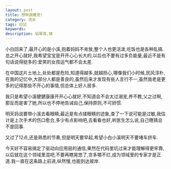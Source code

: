 ```yaml
---
layout: post
title: 想哄我睡觉!
category: 流水
tags: 日记
keywords: 
description: 铂翠湾,晴
---
```


小白回来了,最开心的是小溪,抱着妈妈不肯放,整个人也更活泼,吃饭也是各种乱搞.总之开心就好,我希望宝宝是开开心心长大的,以后也不要有过多负能量,最近不是有句话说得挺多的:爱笑的女孩运气都不会太差.

在中国这片土地上,处处都是危险,知道得越多,就越担心,哪像我们小时候,民风淳朴,在我的记忆中,大部分人都是善良的,虽然后来才发现有些人言行不一,虽然我老是更多的记得那些不开心的事情,但总体上好人居多.

我只是希望小溪健健康康开开心心就好,不知道会不会太过溺宠,养不教,父之过啊,那反而是害了她,所以也不停地告诫自己,保持原则,不可娇惯.

明天妈说要带小溪去看眼睛,最近是有点揉眼睛的迹象,查了一下说可能是过敏,我估计是上次手术的伤口愈合,多少有点影响吧,去看看也好,听医生怎么说,自己瞎猜总不是回事.

又过了12点,还是熟悉的节奏,但是明天要早起,希望小白小溪明天不要堵车挤车.

今天好不容易搞定了驱动向应用层的通信,果然在代码里坑过来才能理解得更牢靠,以后就在这个领域里混吧,不要再瞎晃悠了,贪多嚼不烂,成为领域里的专家才是正道.我一直在这条路上前进,纵然慢,也能到达彼岸.